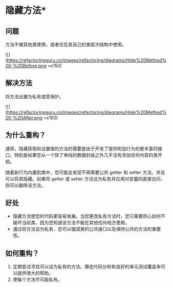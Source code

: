 # 隐藏方法*

## 问题

方法不被其他类使用，或者仅在其自己的类层次结构中使用。

![](https://refactoringguru.cn/images/refactoring/diagrams/Hide%20Method%20-%20Before.png =x150)

## 解决方法

将方法设置为私有或受保护。

![](https://refactoringguru.cn/images/refactoring/diagrams/Hide%20Method%20-%20After.png =x150)


## 为什么重构？

通常，隐藏获取和设置值的方法的需要是由于开发了提供附加行为的更丰富的接口，特别是如果您从一个除了单纯的数据封装之外几乎没有添加任何内容的类开始。

随着新行为内置到类中，您可能会发现不再需要公共 getter 和 setter 方法，并且可以将其隐藏。如果将 getter 或 setter 方法设为私有并应用对变量的直接访问，则可以删除该方法。

## 好处

- 隐藏方法使您的代码更容易发展。当您更改私有方法时，您只需要担心如何不破坏当前类，因为您知道该方法不能在其他任何地方使用。
- 通过将方法设为私有，您可以强调类的公共接口以及保持公共的方法的重要性。

## 如何重构？

1. 定期尝试寻找可以设为私有的方法。静态代码分析和良好的单元测试覆盖率可以提供很大的帮助。
2. 使每个方法尽可能私有。
